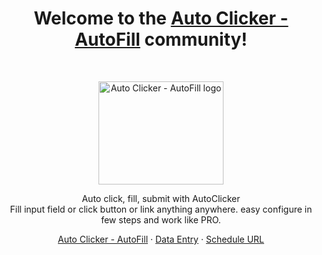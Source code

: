 <h1 align="center">Welcome to the <a href="https://getautoclicker.com/">Auto Clicker - AutoFill</a> community!</h1><br>

<p align="center">
  <a href="https://getautoclicker.com/">
    <img src="https://getautoclicker.com/docs/3.x/assets/brand/bootstrap-social-logo.png" alt="Auto Clicker - AutoFill logo" width="200" height="165">
  </a>
</p>

<p align="center">
  Auto click, fill, submit with AutoClicker<br>Fill input field or click button or link anything anywhere. easy configure in few steps and work like PRO.
</p>

<p align="center">
  <a href="https://getautoclicker.com/docs/3.x/getting-started/introduction/">Auto Clicker - AutoFill</a>
  ·
  <a href="https://getdataentry.com/">Data Entry</a>
  ·
  <a href="https://scheduleurl.com/">Schedule URL</a>
</p>
